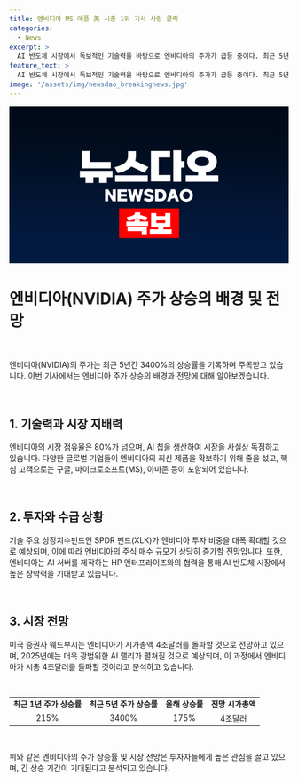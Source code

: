```yaml
---
title: 엔비디아 MS 애플 美 시총 1위 기사 사람 클릭
categories:
  - News
excerpt: >
  AI 반도체 시장에서 독보적인 기술력을 바탕으로 엔비디아의 주가가 급등 중이다. 최근 5년간 주가는 3400% 상승, 올해 175% 성장하여 시총 4조달러를 넘어서며 엔비디아는 세계 시총 1위로 올라섰다. 미국 뉴욕 주식시장에서 엔비디아의 주가는 3.51% 상승하여 마이크로소프트를 제치고 세계 시총 1위에 등극했다. 엔비디아는 AI 칩 생산과 시장 독점으로 글로벌 기업들의 확실한 선택이 되어 AI 반도체 시장을 선도하고 있다. 기술주에 투자하는 주요 상장지수펀드(XLK)가 엔비디아 투자 비중을 대폭 확대할 것으로 예상되며, 엔비디아는 시총 4조달러를 돌파할 것으로 분석되고 있다.
feature_text: >
  AI 반도체 시장에서 독보적인 기술력을 바탕으로 엔비디아의 주가가 급등 중이다. 최근 5년간 주가는 3400% 상승, 올해 175% 성장하여 시총 4조달러를 넘어서며 엔비디아는 세계 시총 1위로 올라섰다. 미국 뉴욕 주식시장에서 엔비디아의 주가는 3.51% 상승하여 마이크로소프트를 제치고 세계 시총 1위에 등극했다. 엔비디아는 AI 칩 생산과 시장 독점으로 글로벌 기업들의 확실한 선택이 되어 AI 반도체 시장을 선도하고 있다. 기술주에 투자하는 주요 상장지수펀드(XLK)가 엔비디아 투자 비중을 대폭 확대할 것으로 예상되며, 엔비디아는 시총 4조달러를 돌파할 것으로 분석되고 있다.
image: '/assets/img/newsdao_breakingnews.jpg'
---
```


<p><img src="/assets/img/newsdao_breakingnews.jpg" alt="koreaapp 속보" /></p>

<h1 data-ke-size="size26">엔비디아(NVIDIA) 주가 상승의 배경 및 전망</h1>

<p data-ke-size="size16">&nbsp;</p>

<p>엔비디아(NVIDIA)의 주가는 최근 5년간 3400%의 상승률을 기록하며 주목받고 있습니다. 이번 기사에서는 엔비디아 주가 상승의 배경과 전망에 대해 알아보겠습니다.</p>

<p data-ke-size="size16">&nbsp;</p>

<h2 data-ke-size="size26">1. 기술력과 시장 지배력</h2>

<p data-ke-size="size16">엔비디아의 시장 점유율은 80%가 넘으며, AI 칩을 생산하여 시장을 사실상 독점하고 있습니다. 다양한 글로벌 기업들이 엔비디아의 최신 제품을 확보하기 위해 줄을 섰고, 핵심 고객으로는 구글, 마이크로소프트(MS), 아마존 등이 포함되어 있습니다.</p>

<p data-ke-size="size16">&nbsp;</p>

<h2 data-ke-size="size26">2. 투자와 수급 상황</h2>

<p data-ke-size="size16">기술 주요 상장지수펀드인 SPDR 펀드(XLK)가 엔비디아 투자 비중을 대폭 확대할 것으로 예상되며, 이에 따라 엔비디아의 주식 매수 규모가 상당히 증가할 전망입니다. 또한, 엔비디아는 AI 서버를 제작하는 HP 엔터프라이즈와의 협력을 통해 AI 반도체 시장에서 높은 장악력을 기대받고 있습니다.</p>

<p data-ke-size="size16">&nbsp;</p>

<h2 data-ke-size="size26">3. 시장 전망</h2>

<p data-ke-size="size16">미국 증권사 웨드부시는 엔비디아가 시가총액 4조달러를 돌파할 것으로 전망하고 있으며, 2025년에는 더욱 광범위한 AI 랠리가 펼쳐질 것으로 예상되며, 이 과정에서 엔비디아가 시총 4조달러를 돌파할 것이라고 분석하고 있습니다.</p>

<p data-ke-size="size16">&nbsp;</p>

<table>
  <tr>
    <td style="text-align: center; height: 17px;"><b>최근 1년 주가 상승률</b></td>
    <td style="text-align: center; height: 17px;"><b>최근 5년 주가 상승률</b></td>
    <td style="text-align: center; height: 17px;"><b>올해 상승률</b></td>
    <td style="text-align: center; height: 17px;"><b>전망 시가총액</b></td>
  </tr>
  <tr>
    <td style="text-align: center; height: 17px;">215%</td>
    <td style="text-align: center; height: 17px;">3400%</td>
    <td style="text-align: center; height: 17px;">175%</td>
    <td style="text-align: center; height: 17px;">4조달러</td>
  </tr>
</table>

<p data-ke-size="size16">&nbsp;</p>

<p>위와 같은 엔비디아의 주가 상승률 및 시장 전망은 투자자들에게 높은 관심을 끌고 있으며, 긴 상승 기간이 기대된다고 분석되고 있습니다.</p>

